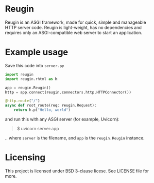 # Reugin
Reugin is an ASGI framework, made for quick, simple and manageable HTTP server code. Reugin is light-weight, has no dependencies and requires only an ASGI-compatible web server to start an application.

# Example usage
Save this code into `server.py`
```py
import reugin
import reugin.rhtml as h

app = reugin.Reugin()
http = app.connect(reugin.connectors.http.HTTPConnector())

@http.route("/")
async def root_route(req: reugin.Request):
    return h.p("Hello, world")
```
and run this with any ASGI server (for example, Uvicorn):
> $ uvicorn server:app

.. where `server` is the filename, and `app` is the `reugin.Reugin` instance.

# Licensing
This project is licensed under BSD 3-clause licese. See LICENSE file for more.
